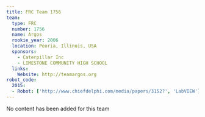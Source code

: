 ```yaml
---
title: FRC Team 1756
team:
  type: FRC
  number: 1756
  name: Argos
  rookie_year: 2006
  location: Peoria, Illinois, USA
  sponsors:
    - Caterpillar Inc
    - LIMESTONE COMMUNITY HIGH SCHOOL
  links:
    Website: http://teamargos.org
robot_code:
  2015:
  - Robot: ['http://www.chiefdelphi.com/media/papers/3152?', 'LabVIEW']
---
```

No content has been added for this team